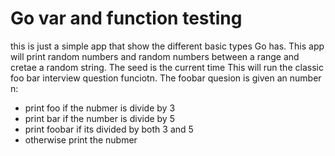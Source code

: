 # Go var and function testing
this is just a simple app that show the different basic types Go has. 
This app will print random numbers and random numbers between a range and cretae a random string. The seed is the current time
This will run the classic foo bar interview question funciotn.
The foobar quesion is given an number n:
* print foo if the nubmer is divide by 3
* print bar if the number is divide by 5
* print foobar if its divided by both 3 and 5
* otherwise print the nubmer   